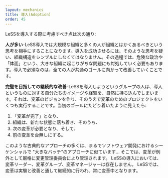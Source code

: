 ```yaml
---
layout: mechanics
title: 導入(Adoption)
order: 45
---
```


<!---
The issues to take into account when adopting LeSS are:
--->

LeSSを導入する際に考慮すべき点は次の通り:

<!---
**Many people**—LeSS adoption involves big organizations and lots of minds with deeply rooted assumptions in them about how organizations should work. Successful adoption requires breaking assumptions and changing structure, with all the explosive politics and “loss of face” that entails across a big group. Adoption needs everyone to improve towards a shared goal.
--->
**人が多い**-LeSS導入では大規模な組織と多くの人が組織とはかくあるべきという思考を相手にすることになります。導入を成功させるには、そのような思考を疑い、組織構造をシンプルにしなくてはなりません。その過程では、危険な政治や「体面」という、大きな組織に起こりがちな問題にも対処していく必要もあります。導入で必須なのは、全ての人が共通のゴールに向かって改善していくことです。

<!---
**Continuous improvement towards perfection**—Naturally, a group adopting LeSS brings to the table their assumptions and habits about adoption. Those are? Create a change vision and kick off many change projects. When the original goal is apparently achieved then:
--->
**完璧を目指しての継続的な改善**-LeSSを導入しようというグループの人は、導入というものに対する自分たちのイメージや経験を、自然に持ち込んでしまいます。それは、変革のビジョンを作り、そのうえで変革のためのプロジェクトをいくつも実行することです。当初のゴールにたどり着いたように見えたら:

<!---
1. “the change is done”, and
2. the organization settles into a new status quo, until
3. the next change effort surfaces, and then
4. undoes the previous change.
--->
1. 「変革が完了」となり、
2. 組織は、新たな状態に落ち着き、そのうち、
3. 次の変革が必要となり、そして、
4. 前の変革を台無しにする。

<!---
This classic approach is like the sequential and “big batch” approach of software development where change is an exception strictly managed… by many change-control boards.

In LeSS adoptions, there is no change initiative, no change group, no change managers. In LeSS, change is continuous through experimentation and improvement and change is the status quo.
--->
このような古典的なアプローチの多くは、まるでソフトウェア開発におけるシーケンシャルで "大きなバッチ"のアプローチに似ています... そこでは、変革が例外として厳格に変更管理委員会により管理されます。
LeSSの導入においては、変革リーダー、変革グループ、変革マネージャーは存在しません。 LeSSでは、変革は実験と改善と通して継続的に行われ、常に変革中となります。
